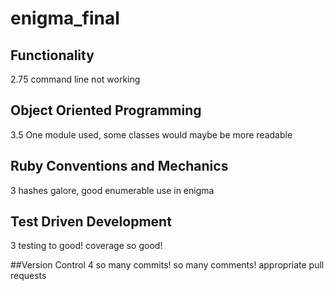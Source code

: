 # enigma_final
## Functionality
2.75 command line not working

## Object Oriented Programming
3.5 One module used, some classes would maybe be more readable

## Ruby Conventions and Mechanics
3 hashes galore, good enumerable use in enigma

## Test Driven Development
3 testing to good! coverage so good!

##Version Control
4 so many commits! so many comments! appropriate pull requests
